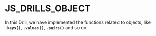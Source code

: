 # JS_DRILLS_OBJECT

In this Drill, we have implemented the functions related to objects, like **`.keys()`**, **`.values()`**, **`.pairs()`** and so on.
